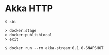 Akka HTTP
=========

```
$ sbt

> docker:stage
> docker:publishLocal
> exit

$ docker run --rm akka-stream:0.1.0-SNAPSHOT
```